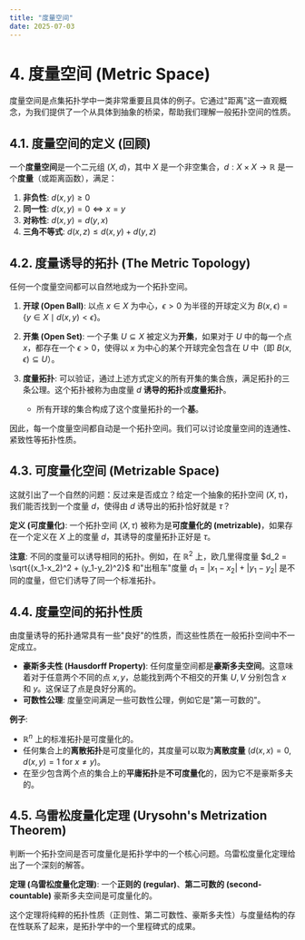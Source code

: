 ```yaml
---
title: "度量空间"
date: 2025-07-03
---
```


# 4. 度量空间 (Metric Space)

度量空间是点集拓扑学中一类非常重要且具体的例子。它通过"距离"这一直观概念，为我们提供了一个从具体到抽象的桥梁，帮助我们理解一般拓扑空间的性质。

## 4.1. 度量空间的定义 (回顾)

一个**度量空间**是一个二元组 $(X, d)$，其中 $X$ 是一个非空集合，$d: X \times X \to \mathbb{R}$ 是一个**度量**（或距离函数），满足：
1.  **非负性**: $d(x, y) \ge 0$
2.  **同一性**: $d(x, y) = 0 \iff x = y$
3.  **对称性**: $d(x, y) = d(y, x)$
4.  **三角不等式**: $d(x, z) \le d(x, y) + d(y, z)$

## 4.2. 度量诱导的拓扑 (The Metric Topology)

任何一个度量空间都可以自然地成为一个拓扑空间。

1.  **开球 (Open Ball)**: 以点 $x \in X$ 为中心，$\epsilon > 0$ 为半径的开球定义为 $B(x, \epsilon) = \{ y \in X \mid d(x, y) < \epsilon \}$。

2.  **开集 (Open Set)**: 一个子集 $U \subseteq X$ 被定义为**开集**，如果对于 $U$ 中的每一个点 $x$，都存在一个 $\epsilon > 0$，使得以 $x$ 为中心的某个开球完全包含在 $U$ 中（即 $B(x, \epsilon) \subseteq U$）。

3.  **度量拓扑**: 可以验证，通过上述方式定义的所有开集的集合族，满足拓扑的三条公理。这个拓扑被称为由度量 $d$ **诱导的拓扑**或**度量拓扑**。
    -   所有开球的集合构成了这个度量拓扑的一个**基**。

因此，每一个度量空间都自动是一个拓扑空间。我们可以讨论度量空间的连通性、紧致性等拓扑性质。

## 4.3. 可度量化空间 (Metrizable Space)

这就引出了一个自然的问题：反过来是否成立？给定一个抽象的拓扑空间 $(X, \tau)$，我们能否找到一个度量 $d$，使得由 $d$ 诱导出的拓扑恰好就是 $\tau$？

**定义 (可度量化)**:
一个拓扑空间 $(X, \tau)$ 被称为是**可度量化的 (metrizable)**，如果存在一个定义在 $X$ 上的度量 $d$，其诱导的度量拓扑正好是 $\tau$。

**注意**: 不同的度量可以诱导相同的拓扑。例如，在 $\mathbb{R}^2$ 上，欧几里得度量 $d_2 = \sqrt{(x_1-x_2)^2 + (y_1-y_2)^2}$ 和"出租车"度量 $d_1 = |x_1-x_2| + |y_1-y_2|$ 是不同的度量，但它们诱导了同一个标准拓扑。

## 4.4. 度量空间的拓扑性质

由度量诱导的拓扑通常具有一些"良好"的性质，而这些性质在一般拓扑空间中不一定成立。

-   **豪斯多夫性 (Hausdorff Property)**: 任何度量空间都是**豪斯多夫空间**。这意味着对于任意两个不同的点 $x, y$，总能找到两个不相交的开集 $U, V$ 分别包含 $x$ 和 $y$。这保证了点是良好分离的。
-   **可数性公理**: 度量空间满足一些可数性公理，例如它是"第一可数的"。

**例子**:
-   $\mathbb{R}^n$ 上的标准拓扑是可度量化的。
-   任何集合上的**离散拓扑**是可度量化的，其度量可以取为**离散度量** ($d(x,x)=0, d(x,y)=1$ for $x \neq y$)。
-   在至少包含两个点的集合上的**平庸拓扑**是**不可度量化**的，因为它不是豪斯多夫的。

## 4.5. 乌雷松度量化定理 (Urysohn's Metrization Theorem)

判断一个拓扑空间是否可度量化是拓扑学中的一个核心问题。乌雷松度量化定理给出了一个深刻的解答。

**定理 (乌雷松度量化定理)**:
一个**正则的 (regular)**、**第二可数的 (second-countable)** 豪斯多夫空间是可度量化的。

这个定理将纯粹的拓扑性质（正则性、第二可数性、豪斯多夫性）与度量结构的存在性联系了起来，是拓扑学中的一个里程碑式的成果。 